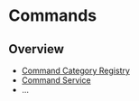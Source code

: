 # Commands

## Overview

- [Command Category Registry](command_category_registry.md)
- [Command Service](command_service.md)
- ...
